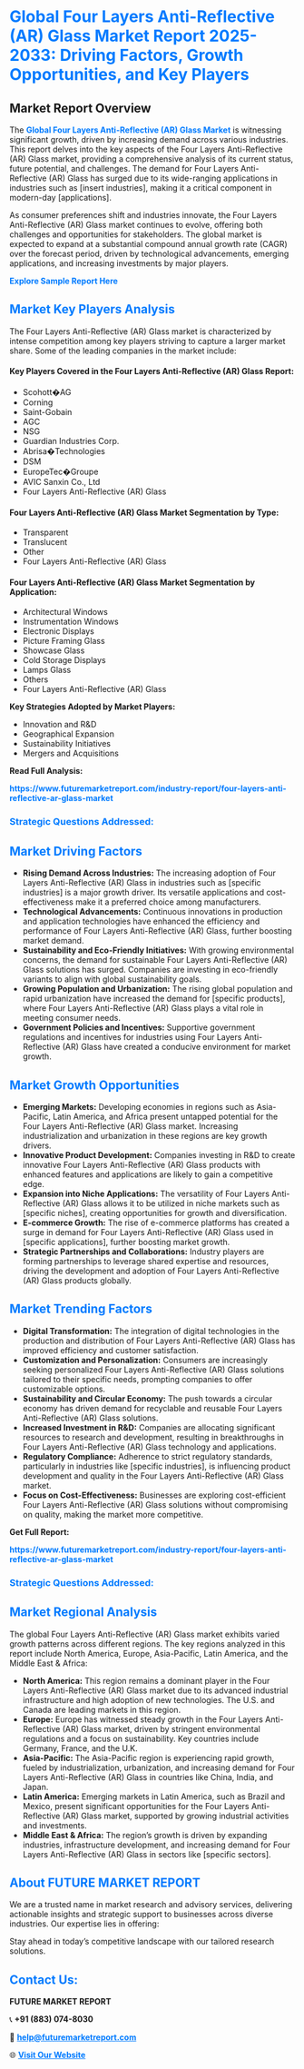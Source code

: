 <h1 style="color: #007BFF;">Global Four Layers Anti-Reflective (AR) Glass Market Report 2025-2033: Driving Factors, Growth Opportunities, and Key Players</h1>

<section id="overview">
<h2>Market Report Overview</h2>
<p>The <a href="https://www.futuremarketreport.com/industry-report/four-layers-anti-reflective-ar-glass-market" style="color: #007BFF; text-decoration: none;"><strong>Global Four Layers Anti-Reflective (AR) Glass Market</strong></a> is witnessing significant growth, driven by increasing demand across various industries. This report delves into the key aspects of the Four Layers Anti-Reflective (AR) Glass market, providing a comprehensive analysis of its current status, future potential, and challenges. The demand for Four Layers Anti-Reflective (AR) Glass has surged due to its wide-ranging applications in industries such as [insert industries], making it a critical component in modern-day [applications].</p>
<p>As consumer preferences shift and industries innovate, the Four Layers Anti-Reflective (AR) Glass market continues to evolve, offering both challenges and opportunities for stakeholders. The global market is expected to expand at a substantial compound annual growth rate (CAGR) over the forecast period, driven by technological advancements, emerging applications, and increasing investments by major players.</p>
</section>

<section id="overview">
<p><a href="https://www.futuremarketreport.com/request-sample/reportId=100794" style="color: #007BFF; text-decoration: none;"><strong>Explore Sample Report Here</strong></a></p>
</section>

<section id="key-players">
<h2 style="color: #007BFF;">Market Key Players Analysis</h2>
<p>The Four Layers Anti-Reflective (AR) Glass market is characterized by intense competition among key players striving to capture a larger market share. Some of the leading companies in the market include:</p>
<h4>Key Players Covered in the Four Layers Anti-Reflective (AR) Glass Report:</h4>
<ul><li>Scohott�AG</li><li>Corning</li><li>Saint-Gobain</li><li>AGC</li><li>NSG</li><li>Guardian Industries Corp.</li><li>Abrisa�Technologies</li><li>DSM</li><li>EuropeTec�Groupe</li><li>AVIC Sanxin Co., Ltd</li><li>Four Layers Anti-Reflective (AR) Glass</li></ul>
<h4>Four Layers Anti-Reflective (AR) Glass Market Segmentation by Type:</h4>
<ul><li>Transparent</li><li>Translucent</li><li>Other</li><li>Four Layers Anti-Reflective (AR) Glass</li></ul>

<h4>Four Layers Anti-Reflective (AR) Glass Market Segmentation by Application:</h4>
<ul><li>Architectural Windows</li><li>Instrumentation Windows</li><li>Electronic Displays</li><li>Picture Framing Glass</li><li>Showcase Glass</li><li>Cold Storage Displays</li><li>Lamps Glass</li><li>Others</li><li>Four Layers Anti-Reflective (AR) Glass</li></ul>
<p><strong>Key Strategies Adopted by Market Players:</strong></p>
<ul>
<li>Innovation and R&D</li>
<li>Geographical Expansion</li>
<li>Sustainability Initiatives</li>
<li>Mergers and Acquisitions</li>
</ul>
</section>

<section>
<p><strong>Read Full Analysis: </strong></p><a href="https://www.futuremarketreport.com/industry-report/four-layers-anti-reflective-ar-glass-market" style="color: #007BFF; text-decoration: none;"><strong>https://www.futuremarketreport.com/industry-report/four-layers-anti-reflective-ar-glass-market</strong></a>
<h3 style="color: #007BFF;">Strategic Questions Addressed:</h3>
</section>

<section id="driving-factors">
<h2 style="color: #007BFF;">Market Driving Factors</h2>
<ul>
<li><strong>Rising Demand Across Industries:</strong> The increasing adoption of Four Layers Anti-Reflective (AR) Glass in industries such as [specific industries] is a major growth driver. Its versatile applications and cost-effectiveness make it a preferred choice among manufacturers.</li>
<li><strong>Technological Advancements:</strong> Continuous innovations in production and application technologies have enhanced the efficiency and performance of Four Layers Anti-Reflective (AR) Glass, further boosting market demand.</li>
<li><strong>Sustainability and Eco-Friendly Initiatives:</strong> With growing environmental concerns, the demand for sustainable Four Layers Anti-Reflective (AR) Glass solutions has surged. Companies are investing in eco-friendly variants to align with global sustainability goals.</li>
<li><strong>Growing Population and Urbanization:</strong> The rising global population and rapid urbanization have increased the demand for [specific products], where Four Layers Anti-Reflective (AR) Glass plays a vital role in meeting consumer needs.</li>
<li><strong>Government Policies and Incentives:</strong> Supportive government regulations and incentives for industries using Four Layers Anti-Reflective (AR) Glass have created a conducive environment for market growth.</li>
</ul>
</section>

<section id="growth-opportunities">
<h2 style="color: #007BFF;">Market Growth Opportunities</h2>
<ul>
<li><strong>Emerging Markets:</strong> Developing economies in regions such as Asia-Pacific, Latin America, and Africa present untapped potential for the Four Layers Anti-Reflective (AR) Glass market. Increasing industrialization and urbanization in these regions are key growth drivers.</li>
<li><strong>Innovative Product Development:</strong> Companies investing in R&D to create innovative Four Layers Anti-Reflective (AR) Glass products with enhanced features and applications are likely to gain a competitive edge.</li>
<li><strong>Expansion into Niche Applications:</strong> The versatility of Four Layers Anti-Reflective (AR) Glass allows it to be utilized in niche markets such as [specific niches], creating opportunities for growth and diversification.</li>
<li><strong>E-commerce Growth:</strong> The rise of e-commerce platforms has created a surge in demand for Four Layers Anti-Reflective (AR) Glass used in [specific applications], further boosting market growth.</li>
<li><strong>Strategic Partnerships and Collaborations:</strong> Industry players are forming partnerships to leverage shared expertise and resources, driving the development and adoption of Four Layers Anti-Reflective (AR) Glass products globally.</li>
</ul>
</section>

<section id="trending-factors">
<h2 style="color: #007BFF;">Market Trending Factors</h2>
<ul>
<li><strong>Digital Transformation:</strong> The integration of digital technologies in the production and distribution of Four Layers Anti-Reflective (AR) Glass has improved efficiency and customer satisfaction.</li>
<li><strong>Customization and Personalization:</strong> Consumers are increasingly seeking personalized Four Layers Anti-Reflective (AR) Glass solutions tailored to their specific needs, prompting companies to offer customizable options.</li>
<li><strong>Sustainability and Circular Economy:</strong> The push towards a circular economy has driven demand for recyclable and reusable Four Layers Anti-Reflective (AR) Glass solutions.</li>
<li><strong>Increased Investment in R&D:</strong> Companies are allocating significant resources to research and development, resulting in breakthroughs in Four Layers Anti-Reflective (AR) Glass technology and applications.</li>
<li><strong>Regulatory Compliance:</strong> Adherence to strict regulatory standards, particularly in industries like [specific industries], is influencing product development and quality in the Four Layers Anti-Reflective (AR) Glass market.</li>
<li><strong>Focus on Cost-Effectiveness:</strong> Businesses are exploring cost-efficient Four Layers Anti-Reflective (AR) Glass solutions without compromising on quality, making the market more competitive.</li>
</ul>
</section>

<section>
<p><strong>Get Full Report: </strong></p><a href="https://www.futuremarketreport.com/industry-report/four-layers-anti-reflective-ar-glass-market" style="color: #007BFF; text-decoration: none;"><strong>https://www.futuremarketreport.com/industry-report/four-layers-anti-reflective-ar-glass-market</strong></a>
<h3 style="color: #007BFF;">Strategic Questions Addressed:</h3>
</section>


<section id="regional-analysis">
<h2 style="color: #007BFF;">Market Regional Analysis</h2>
<p>The global Four Layers Anti-Reflective (AR) Glass market exhibits varied growth patterns across different regions. The key regions analyzed in this report include North America, Europe, Asia-Pacific, Latin America, and the Middle East & Africa:</p>
<ul>
<li><strong>North America:</strong> This region remains a dominant player in the Four Layers Anti-Reflective (AR) Glass market due to its advanced industrial infrastructure and high adoption of new technologies. The U.S. and Canada are leading markets in this region.</li>
<li><strong>Europe:</strong> Europe has witnessed steady growth in the Four Layers Anti-Reflective (AR) Glass market, driven by stringent environmental regulations and a focus on sustainability. Key countries include Germany, France, and the U.K.</li>
<li><strong>Asia-Pacific:</strong> The Asia-Pacific region is experiencing rapid growth, fueled by industrialization, urbanization, and increasing demand for Four Layers Anti-Reflective (AR) Glass in countries like China, India, and Japan.</li>
<li><strong>Latin America:</strong> Emerging markets in Latin America, such as Brazil and Mexico, present significant opportunities for the Four Layers Anti-Reflective (AR) Glass market, supported by growing industrial activities and investments.</li>
<li><strong>Middle East & Africa:</strong> The region’s growth is driven by expanding industries, infrastructure development, and increasing demand for Four Layers Anti-Reflective (AR) Glass in sectors like [specific sectors].</li>
</ul>
</section>

<footer>
<h2 style="color: #007BFF;">About FUTURE MARKET REPORT</h2>
<p>We are a trusted name in market research and advisory services, delivering actionable insights and strategic support to businesses across diverse industries. Our expertise lies in offering:</p>

<p>Stay ahead in today’s competitive landscape with our tailored research solutions.</p>

<h2 style="color: #007BFF;">Contact Us:</h2>
<p><strong>FUTURE MARKET REPORT</strong></p>
<p>📞 <strong>+91 (883) 074-8030</strong></p>
<p>📧 <strong><a href="mailto:help@futuremarketreport.com" style="color: #007BFF;">help@futuremarketreport.com</a></strong></p>
<p>🌐 <strong><a href="https://www.futuremarketreport.com/" style="color: #007BFF;">Visit Our Website</a></strong></p>
</footer>